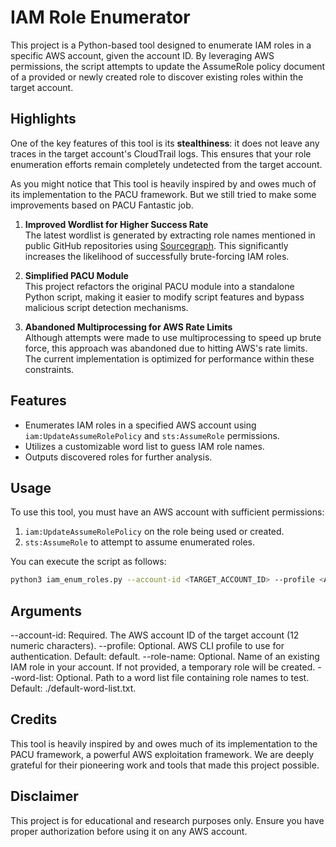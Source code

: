 # IAM Role Enumerator

This project is a Python-based tool designed to enumerate IAM roles in a specific AWS account, given the account ID. By leveraging AWS permissions, the script attempts to update the AssumeRole policy document of a provided or newly created role to discover existing roles within the target account.

## Highlights

One of the key features of this tool is its **stealthiness**: it does not leave any traces in the target account's CloudTrail logs. This ensures that your role enumeration efforts remain completely undetected from the target account.

As you might notice that This tool is heavily inspired by and owes much of its implementation to the PACU framework. But we still tried to make some improvements based on PACU Fantastic job.

1. **Improved Wordlist for Higher Success Rate**  
   The latest wordlist is generated by extracting role names mentioned in public GitHub repositories using [Sourcegraph](https://sourcegraph.com). This significantly increases the likelihood of successfully brute-forcing IAM roles.

2. **Simplified PACU Module**  
   This project refactors the original PACU module into a standalone Python script, making it easier to modify script features and bypass malicious script detection mechanisms.

3. **Abandoned Multiprocessing for AWS Rate Limits**  
   Although attempts were made to use multiprocessing to speed up brute force, this approach was abandoned due to hitting AWS's rate limits. The current implementation is optimized for performance within these constraints.

## Features

- Enumerates IAM roles in a specified AWS account using `iam:UpdateAssumeRolePolicy` and `sts:AssumeRole` permissions.
- Utilizes a customizable word list to guess IAM role names.
- Outputs discovered roles for further analysis.

## Usage

To use this tool, you must have an AWS account with sufficient permissions:

1. `iam:UpdateAssumeRolePolicy` on the role being used or created.
2. `sts:AssumeRole` to attempt to assume enumerated roles.

You can execute the script as follows:

```bash
python3 iam_enum_roles.py --account-id <TARGET_ACCOUNT_ID> --profile <AWS_PROFILE> --role-name <EXISTING_ROLE_NAME>
```

## Arguments

--account-id: Required. The AWS account ID of the target account (12 numeric characters).
--profile: Optional. AWS CLI profile to use for authentication. Default: default.
--role-name: Optional. Name of an existing IAM role in your account. If not provided, a temporary role will be created.
--word-list: Optional. Path to a word list file containing role names to test. Default: ./default-word-list.txt.

## Credits

This tool is heavily inspired by and owes much of its implementation to the PACU framework, a powerful AWS exploitation framework. We are deeply grateful for their pioneering work and tools that made this project possible.

## Disclaimer

This project is for educational and research purposes only. Ensure you have proper authorization before using it on any AWS account.
